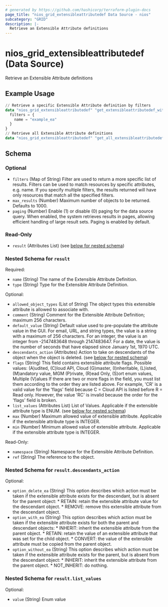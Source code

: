 ```yaml
---
# generated by https://github.com/hashicorp/terraform-plugin-docs
page_title: "nios_grid_extensibleattributedef Data Source - nios"
subcategory: "GRID"
description: |-
  Retrieve an Extensible Attribute definitions
---
```


# nios_grid_extensibleattributedef (Data Source)

Retrieve an Extensible Attribute definitions

## Example Usage

```terraform
// Retrieve a specific Extensible Attribute definition by filters
data "nios_grid_extensibleattributedef" "get_extensibleattributedef_with_filter" {
  filters = {
    name = "example_ea"
  }
}
// Retrieve all Extensible Attribute definitions
data "nios_grid_extensibleattributedef" "get_all_extensibleattributedef" {}
```

<!-- schema generated by tfplugindocs -->
## Schema

### Optional

- `filters` (Map of String) Filter are used to return a more specific list of results. Filters can be used to match resources by specific attributes, e.g. name. If you specify multiple filters, the results returned will have only resources that match all the specified filters.
- `max_results` (Number) Maximum number of objects to be returned. Defaults to 1000.
- `paging` (Number) Enable (1) or disable (0) paging for the data source query. When enabled, the system retrieves results in pages, allowing efficient handling of large result sets. Paging is enabled by default.

### Read-Only

- `result` (Attributes List) (see [below for nested schema](#nestedatt--result))

<a id="nestedatt--result"></a>
### Nested Schema for `result`

Required:

- `name` (String) The name of the Extensible Attribute Definition.
- `type` (String) Type for the Extensible Attribute Definition.

Optional:

- `allowed_object_types` (List of String) The object types this extensible attribute is allowed to associate with.
- `comment` (String) Comment for the Extensible Attribute Definition; maximum 256 characters.
- `default_value` (String) Default value used to pre-populate the attribute value in the GUI. For email, URL, and string types, the value is a string with a maximum of 256 characters. For an integer, the value is an integer from -2147483648 through 2147483647. For a date, the value is the number of seconds that have elapsed since January 1st, 1970 UTC.
- `descendants_action` (Attributes) Action to take on descendants of the object when the object is deleted. (see [below for nested schema](#nestedatt--result--descendants_action))
- `flags` (String) This field contains extensible attribute flags. Possible values: (A)udited, (C)loud API, Cloud (G)master, (I)nheritable, (L)isted, (M)andatory value, MGM (P)rivate, (R)ead Only, (S)ort enum values, Multiple (V)alues If there are two or more flags in the field, you must list them according to the order they are listed above. For example, 'CR' is a valid value for the 'flags' field because C = Cloud API is listed before R = Read only. However, the value 'RC' is invalid because the order for the 'flags' field is broken.
- `list_values` (Attributes List) List of Values. Applicable if the extensible attribute type is ENUM. (see [below for nested schema](#nestedatt--result--list_values))
- `max` (Number) Maximum allowed value of extensible attribute. Applicable if the extensible attribute type is INTEGER.
- `min` (Number) Minimum allowed value of extensible attribute. Applicable if the extensible attribute type is INTEGER.

Read-Only:

- `namespace` (String) Namespace for the Extensible Attribute Definition.
- `ref` (String) The reference to the object.

<a id="nestedatt--result--descendants_action"></a>
### Nested Schema for `result.descendants_action`

Optional:

- `option_delete_ea` (String) This option describes which action must be taken if the extensible attribute exists for the descendant, but is absent for the parent object: * RETAIN: retain the extensible attribute value for the descendant object. * REMOVE: remove this extensible attribute from the descendant object.
- `option_with_ea` (String) This option describes which action must be taken if the extensible attribute exists for both the parent and descendant objects: * INHERIT: inherit the extensible attribute from the parent object. * RETAIN: retain the value of an extensible attribute that was set for the child object. * CONVERT: the value of the extensible attribute must be copied from the parent object.
- `option_without_ea` (String) This option describes which action must be taken if the extensible attribute exists for the parent, but is absent from the descendant object: * INHERIT: inherit the extensible attribute from the parent object. * NOT_INHERIT: do nothing.


<a id="nestedatt--result--list_values"></a>
### Nested Schema for `result.list_values`

Optional:

- `value` (String) Enum value
